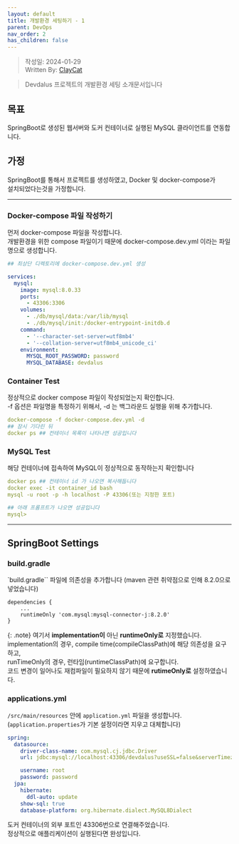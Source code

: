 ```yaml
---
layout: default
title: 개발환경 세팅하기 - 1
parent: DevOps
nav_order: 2
has_children: false
---
```


> 작성일: 2024-01-29  
> Written By: [ClayCat](https://github.com/claycat)

> Devdalus 프로젝트의 개발환경 세팅 소개문서입니다

## 목표
SpringBoot로 생성된 웹서버와 도커 컨테이너로 실행된 MySQL 클라이언트를 연동합니다.

## 가정
SpringBoot를 통해서 프로젝트를 생성하였고, Docker 및   docker-compose가  
설치되었다는것을 가정합니다.

---

### **Docker-compose 파일 작성하기**

먼저 docker-compose 파일을 작성합니다.   
개발환경을 위한 compose 파일이기 때문에 docker-compose.dev.yml 이라는 파일명으로 생성합니다.

```yaml
## 최상단 디렉토리에 docker-compose.dev.yml 생성

services:
  mysql:
    image: mysql:8.0.33
    ports:
      - 43306:3306
    volumes:
      - ./db/mysql/data:/var/lib/mysql
      - ./db/mysql/init:/docker-entrypoint-initdb.d
    command:
      - '--character-set-server=utf8mb4'
      - '--collation-server=utf8mb4_unicode_ci'
    environment:
      MYSQL_ROOT_PASSWORD: password
      MYSQL_DATABASE: devdalus
```

### **Container Test**

정상적으로 docker compose 파일이 작성되었는지 확인합니다.   
-f 옵션은 파일명을 특정하기 위해서, -d 는 백그라운드 실행을 위해 추가합니다.

```yaml
docker-compose -f docker-compose.dev.yml -d
## 잠시 기다린 뒤
docker ps ## 컨테이너 목록이 나타나면 성공입니다
```
### **MySQL Test**
해당 컨테이너에 접속하여 MySQL이 정상적으로 동작하는지 확인합니다
```yaml
docker ps ## 컨테이너 id 가 나오면 복사해둡니다
docker exec -it container_id bash
mysql -u root -p -h localhost -P 43306(또는 지정한 포트)

## 아래 프롬프트가 나오면 성공입니다
mysql>
```

---

## **SpringBoot Settings**

### **build.gradle**

`build.gradle`` 파일에 의존성을 추가합니다
(maven 관련 취약점으로 인해 8.2.0으로 넣었습니다)

```
dependencies {
	...
	runtimeOnly 'com.mysql:mysql-connector-j:8.2.0'
}
```

{: .note}
여기서 **implementation이** 아닌 **runtimeOnly로** 지정했습니다.  
implementation의 경우, compile time(compileClassPath)에 해당 의존성을 요구하고,  
runTimeOnly의 경우, 런타임(runtimeClassPath)에 요구합니다.   
코드 변경이 일어나도 재컴파일이 필요하지 않기 때문에 **rutimeOnly로** 설정하였습니다.

### **applications.yml**

`/src/main/resources` 안에 `application.yml` 파일을 생성합니다.
(`application.properties`가 기본 설정이라면  지우고 대체합니다)

```yaml
spring:
  datasource:
    driver-class-name: com.mysql.cj.jdbc.Driver
    url: jdbc:mysql://localhost:43306/devdalus?useSSL=false&serverTimezone=UTC

    username: root
    password: password
  jpa:
    hibernate:
      ddl-auto: update
    show-sql: true
    database-platform: org.hibernate.dialect.MySQL8Dialect
```

도커 컨테이너의 외부 포트인 43306번으로 연결해주었습니다.  
정상적으로 애플리케이션이 실행된다면 완성입니다.